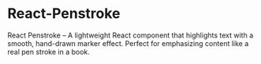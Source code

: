 # React-Penstroke
 React Penstroke – A lightweight React component that highlights text with a smooth, hand-drawn marker effect. Perfect for emphasizing content like a real pen stroke in a book.
